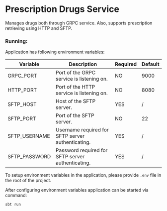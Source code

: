 # Prescription Drugs Service

Manages drugs both through GRPC service. Also, supports prescription retrieving using HTTP and SFTP.

### Running:

Application has following environment variables:

| Variable      | Description                                       | Required | Default |
|---------------|---------------------------------------------------|----------|---------|
| GRPC_PORT     | Port of the GRPC service is listening on.         | NO       | 9000    |
| HTTP_PORT     | Port of the HTTP service is listening on.         | NO       | 8080    |
| SFTP_HOST     | Host of the SFTP server.                          | YES      | /       |
| SFTP_PORT     | Port of the SFTP server.                          | NO       | 22      |
| SFTP_USERNAME | Username required for SFTP server authenticating. | YES      | /       |
| SFTP_PASSWORD | Password required for SFTP server authenticating. | YES      | /       |

To setup environment variables in the application, please provide `.env` file in the root of the project.

After configuring environment variables application can be started via command:
```console
sbt run
```

